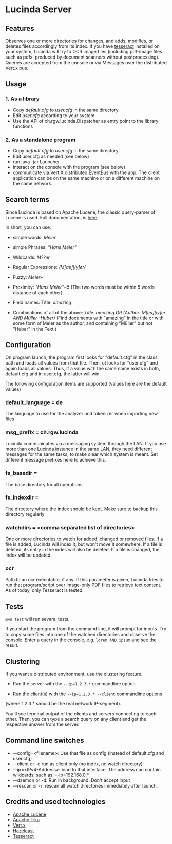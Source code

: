 # Lucinda Server

## Features

Observes one or more directories for changes, and adds, modifies, or deletes files accordingly from its index. 
If you have [tesseract](https://github.com/tesseract-ocr) installed on your system, Lucinda will try to OCR image files (including  pdf-image files such as pdfs' produced by document scanners without postprocessing).
Queries are accepted from the console or via Messages over the distributed Vert.x bus.

## Usage

### 1. As a library

 * Copy *default.cfg* to *user.cfg* in the same directory
 * Edit *user.cfg* according to your system.
 * Use the API of ch.rgw.lucinda.Dispatcher as entry point to the library functions

### 2. As a standalone program
 
 * Copy *default.cfg* to *user.cfg* in the same directory
 * Edit user.cfg as needed (see below)
 * run java -jar Launcher
 * interact on the console with the program (see below)
 * communicate via [Vert.X distributed EventBus](http://vertx.io/docs/vertx-core/java/#event_bus) with the app. The client application can be on
 the same machine or on a different machine on the same network.

## Search terms

Since Lucinda is based on Apache Lucene, the classic query-parser of Lucene is used. 
Full documentation, is [here](http://lucene.apache.org/core/5_5_0/queryparser/org/apache/lucene/queryparser/classic/package-summary.html#package_description_).
 
In short, you can use:

 * simple words: *Meier*
 
 * simple Phrases: *"Hans Meier"*
 
 * Wildcards:   *M??er*
 
 * Regular Expressions: */M[ae][iy]er/*
 
 * Fuzzy:  *Meier~*
 
 * Proximity: *"Hans Meier"~5* (The two words must be within 5 words distance of each other) 

 * Field names: Title: *amazing*
 
 * Combinations of all of the above: *Title: amazing OR (Author: M[ea][iy]er AND Müller -Huber)* (Find documents with "amazing" in the title 
 or with some form of Meier as the author, and containing "Müller" but not "Huber" in the Text.) 
 
## Configuration
 
On program launch, the program first looks for "default.cfg" in the class path and loads all values from that file. Then, ot looks for "user.cfg" and
again loads all values. Thus, if a value with the same name exists in both, default.cfg and in user.cfg, the latter will win.
 
The following configuration items are supported (values here are the default values)
 
###  default_language = de  
 
The language to use for the analyzer and tokenizer when importing new files
 
### msg_prefix = ch.rgw.lucinda
 
Lucinda communicates via a messaging system through the LAN. If you use more than one Lucinda instance in the same LAN, they need different messages for the same tasks, to make
  clear which system is meant. Set different message prefixes here to achieve this. 
  
### fs_basedir = 
  
The base directory for all operations
  
### fs_indexdir = 
  
The directory where the index should be kept. Make sure to backup this directory regularly
  
### watchdirs = &lt;comma separated list of directories&gt;
  
One or more directories to watch for added, changed or removed files. If a file is added, Lucinda will index it, but won't move it somewhere. If a file is
  deleted, its entry in the indes will also be deleted. If a file is changed, the index will be updated.
  
### ocr

Path to an ocr executable, if any. If this parameter is given, Lucinda tries to run that program/script over image-only PDF 
files to retrieve text content. As of today, only Tesseract is tested.

  
## Tests
  
`mvn test` will run several tests. 

If you start the program from the command line, it will prompt for inputs. Try to copy some files into one of the watched directories and observe the console.
  Enter a query in the console, e.g. `lorem AND ipsum` and see the result.
  
## Clustering
  
If you want a distributed environment, use the clustering feature. 
  
  * Run the server with the `--ip=1.2.3.*`  commandline option
  
  * Run the client(s) with the `--ip=1.2.3.* --client` commandline options
  
(where 1.2.3.* should be the real network IP-segment).

You'll see terminal output of the clients and servers connecting to each other. Then, you can type a search query on
  any client and get the respective answer from the server.
  
## Command line switches

 * --config=&lt;filename&gt;: Use that file as config (instead of default.cfg and user.cfg)
 * --client or -c run as client only (no index, no watch directory)
 * --ip=&lt;IPv4-Address&gt;: bind to that interface. The address can contain wildcards, such as: --ip=192.168.0.*
 * --daemon or -d: Run in background. Don't accept input
 * --rescan or -r: rescan all watch directories immediately after launch.
 
  
## Credits and used technologies  

 * [Apache Lucene](http://lucene.apache.org)
 * [Apache Tika](http://tika.apache.org)
 * [Vert.x](http://vertx.io)
 * [Hazelcast](http://www.hazelcast.com)
 * [Tesseract](https://github.com/tesseract-ocr/tesseract)
 
